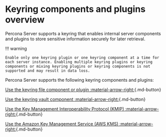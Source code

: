 # Keyring components and plugins overview

Percona Server supports a keyring that enables internal server components and plugins to store sensitive information securely for later retrieval.

!!! warning

    Enable only one keyring plugin or one keyring component at a time for each server instance. Enabling multiple keyring plugins or keyring components or mixing keyring plugins or keyring components is not supported and may result in data loss.

Percona Server supports the following keyring components and plugins:

[Use the keyring file component or plugin :material-arrow-right:](use-keyring-file.md){.md-button}

[Use the keyring vault component :material-arrow-right:](use-keyring-vault-component.md){.md-button}

[Use the Key Management Interoperability Protocol (KMIP) :material-arrow-right:](using-amz-kms.md){.md-button}

[Use the Amazon Key Management Service (AWS KMS) :material-arrow-right:](using-kmip.md){.md-button}
